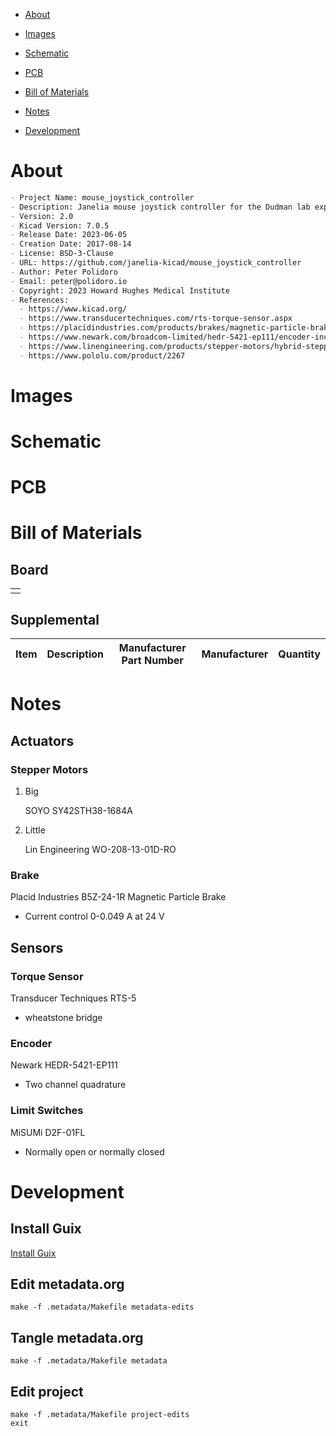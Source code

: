 - [About](#org5538e14)
- [Images](#org852c6d9)
- [Schematic](#orgd641d1f)
- [PCB](#orge35b05a)
- [Bill of Materials](#org5d67b8f)
- [Notes](#org91f1dd0)
- [Development](#org9b00517)

    <!-- This file is generated automatically from metadata -->
    <!-- File edits may be overwritten! -->


<a id="org5538e14"></a>

# About

```markdown
- Project Name: mouse_joystick_controller
- Description: Janelia mouse joystick controller for the Dudman lab experiments.
- Version: 2.0
- Kicad Version: 7.0.5
- Release Date: 2023-06-05
- Creation Date: 2017-08-14
- License: BSD-3-Clause
- URL: https://github.com/janelia-kicad/mouse_joystick_controller
- Author: Peter Polidoro
- Email: peter@polidoro.io
- Copyright: 2023 Howard Hughes Medical Institute
- References:
  - https://www.kicad.org/
  - https://www.transducertechniques.com/rts-torque-sensor.aspx
  - https://placidindustries.com/products/brakes/magnetic-particle-brakes/magnetic-particle-brake-b5z/
  - https://www.newark.com/broadcom-limited/hedr-5421-ep111/encoder-incremental-2-ch/dp/58Y4773
  - https://www.linengineering.com/products/stepper-motors/hybrid-stepper-motors/208-series/208-13-01/WO-208-13-01D
  - https://www.pololu.com/product/2267
```


<a id="org852c6d9"></a>

# Images


<a id="orgd641d1f"></a>

# Schematic


<a id="orge35b05a"></a>

# PCB


<a id="org5d67b8f"></a>

# Bill of Materials


## Board

|    |
|--- |
|  |


## Supplemental

| Item | Description | Manufacturer Part Number | Manufacturer | Quantity |
|---- |----------- |------------------------ |------------ |-------- |


<a id="org91f1dd0"></a>

# Notes


## Actuators


### Stepper Motors

1.  Big

    SOYO SY42STH38-1684A

2.  Little

    Lin Engineering WO-208-13-01D-RO


### Brake

Placid Industries B5Z-24-1R Magnetic Particle Brake

-   Current control 0-0.049 A at 24 V


## Sensors


### Torque Sensor

Transducer Techniques RTS-5

-   wheatstone bridge


### Encoder

Newark HEDR-5421-EP111

-   Two channel quadrature


### Limit Switches

MiSUMi D2F-01FL

-   Normally open or normally closed


<a id="org9b00517"></a>

# Development


## Install Guix

[Install Guix](https://guix.gnu.org/manual/en/html_node/Binary-Installation.html)


## Edit metadata.org

    make -f .metadata/Makefile metadata-edits


## Tangle metadata.org

    make -f .metadata/Makefile metadata


## Edit project

    make -f .metadata/Makefile project-edits
    exit